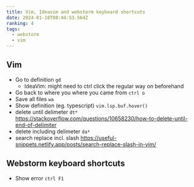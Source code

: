 ```yaml
---
title: Vim, Ideavim and webstorm keyboard shortcuts
date: 2024-01-18T08:44:53.564Z
ranking: 4
tags:
  - webstorm
  - vim
---
```

## Vim
- Go to definition `gd`
  - IdeaVim: might need to ctrl click the regular way on beforehand
- Go back to where you where you came from `ctrl o`
- Save all files `wa`
- Show definition (eg. typescript) `vim.lsp.buf.hover()`
- delete until delimeter `dt*` https://stackoverflow.com/questions/10658230/how-to-delete-until-end-of-delimiter
- delete including delimeter `da*`
- search replace incl. slash <https://useful-snippets.netlify.app/posts/search-replace-slash-in-vim/>

## Webstorm keyboard shortcuts
- Show error `ctrl F1`